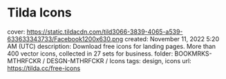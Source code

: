 # Tilda Icons

cover: https://static.tildacdn.com/tild3066-3839-4065-a539-633633343733/Facebook1200x630.png
created: November 11, 2022 5:20 AM (UTC)
description: Download free icons for landing pages. More than 400 vector icons, collected in 27 sets for business.
folder: BOOKMRKS-MTHRFCKR / DESGN-MTHRFCKR / Icons
tags: design, icons
url: https://tilda.cc/free-icons